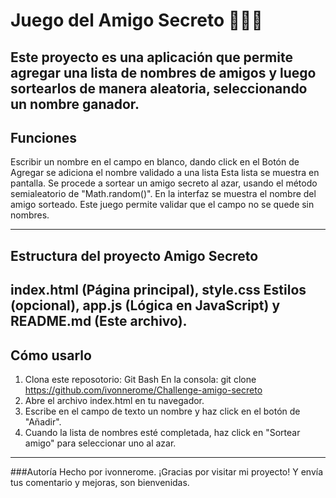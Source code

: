 # Juego del Amigo Secreto  🎁🤷‍♂️
Este proyecto es una aplicación que permite agregar una lista de nombres de amigos y luego sortearlos de manera aleatoria, seleccionando un nombre ganador.
---

## Funciones
Escribir un nombre en el campo en blanco, dando click en el Botón de Agregar se adiciona el nombre validado a una lista
Esta lista se muestra en pantalla.
Se procede a sortear un amigo secreto al azar, usando el método semialeatorio de "Math.random()".
En la interfaz se muestra el nombre del amigo sorteado.
Este juego permite validar que el campo no se quede sin nombres.

---

## Estructura del proyecto Amigo Secreto
index.html (Página principal),
 style.css  Estilos (opcional),
 app.js  (Lógica en JavaScript)
 y README.md (Este archivo).
 ---
 

 ## Cómo usarlo
 1. Clona este reposotorio:
    Git Bash
    En la consola: git clone https://github.com/ivonnerome/Challenge-amigo-secreto
2. Abre el archivo index.html en tu navegador.
3. Escribe en el campo de texto un nombre y haz click en el botón de "Añadir".
4. Cuando la lista de nombres esté completada, haz click en "Sortear amigo" para seleccionar uno al azar.

---

###Autoría
Hecho por ivonnerome.
¡Gracias por visitar mi proyecto!
Y envía tus comentario y mejoras, son bienvenidas.
